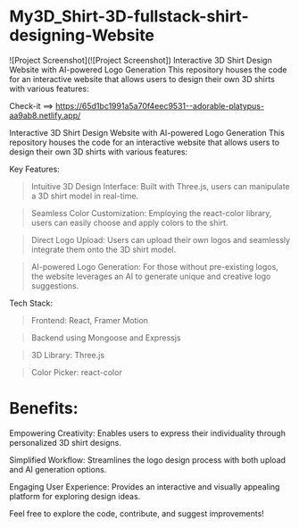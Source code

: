 # My3D_Shirt-3D-fullstack-shirt-designing-Website
![Project Screenshot](![Project Screenshot])
Interactive 3D Shirt Design Website with AI-powered Logo Generation This repository houses the code for an interactive website that allows users to design their own 3D shirts with various features:

Check-it ==> https://65d1bc1991a5a70f4eec9531--adorable-platypus-aa9ab8.netlify.app/

Interactive 3D Shirt Design Website with AI-powered Logo Generation
This repository houses the code for an interactive website that allows users to design their own 3D shirts with various features:

Key Features:

> Intuitive 3D Design Interface: Built with Three.js, users can manipulate a 3D shirt model in real-time.

> Seamless Color Customization: Employing the react-color library, users can easily choose and apply colors to the shirt.

> Direct Logo Upload: Users can upload their own logos and seamlessly integrate them onto the 3D shirt model.

> AI-powered Logo Generation: For those without pre-existing logos, the website leverages an AI to generate unique and creative logo suggestions.

Tech Stack:

> Frontend: React, Framer Motion

> Backend using Mongoose and Expressjs

> 3D Library: Three.js

> Color Picker: react-color

# Benefits:

Empowering Creativity: Enables users to express their individuality through personalized 3D shirt designs.

Simplified Workflow: Streamlines the logo design process with both upload and AI generation options.

Engaging User Experience: Provides an interactive and visually appealing platform for exploring design ideas.

Feel free to explore the code, contribute, and suggest improvements!
